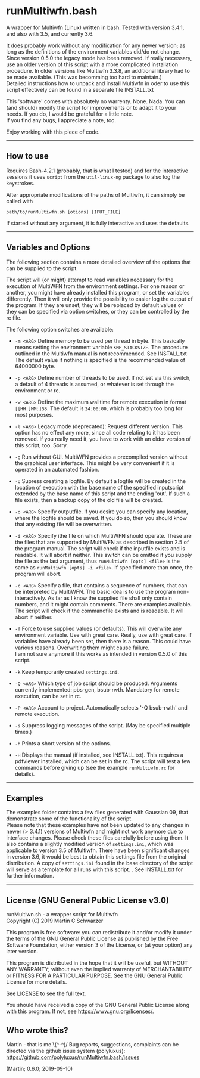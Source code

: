 # runMultiwfn.bash

A wrapper for Multiwfn (Linux) written in bash.
Tested with version 3.4.1, and also with 3.5, and currently 3.6.

It does probably work without any modification for any newer
version; as long as the definitions of the environment variables 
did/do not change.
Since version 0.5.0 the legacy mode has been removed.
If really necessary, use an older version of this script with
a more complicated installation procedure.
In older versions like Multiwfn 3.3.8, 
an additional library had to be made available.
(This was becomming too hard to maintain.)  
Detailed instructions how to unpack and install Multiwfn in
oder to use this script effectively can be found in a separate
file INSTALL.txt 

This 'software' comes with absolutely no warrenty. None. Nada.
You can (and should) modify the script for improvements
or to adapt it to your needs. If you do, I would be grateful 
for a little note.  
If you find any bugs, I appreciate a note, too.

Enjoy working with this piece of code.

---

## How to use

Requires Bash-4.2.1 (probably, that is what I tested) and 
for the interactive sessions it uses `script` from
the `util-linux-ng` package to also log the keystrokes.

After appropriate modifications of the paths of Multiwfn,
it can simply be called with

```
path/to/runMultiwfn.sh [otions] [IPUT_FILE]
```

If started without any argument, it is fully interactive 
and uses the defaults.

---

## Variables and Options

The following section contains a more detailed overview
of the options that can be supplied to the script.

The script will (or might) attempt to read variables necessary for
the execution of MultiWFN from the environment settings.
For one reason or another, you might have already installed 
this program, or set the variables differently.
Then it will only provide the possibility to easier log the 
output of the program.
If they are unset, they will be replaced by default values
or they can be specified via option switches,
or they can be controlled by the rc file.

The following option switches are available:
 
  - `-m <ARG>`
       Define memory to be used per thread in byte.
       This basically means setting the environment
       variable `KMP_STACKSIZE`.
       The procedure outlined in the Multiwfn manual
       is not recommended. See INSTALL.txt
       The default value if nothing is specified is the
       recommended value of 64000000 byte.

  - `-p <ARG>`
       Define number of threads to be used.
       If not set via this switch, a default of 4 threads
       is assumed, or whatever is set through the environment or rc.

  - `-w <ARG>`
       Define the maximum walltime for remote execution in 
       format `[[HH:]MM:]SS`.
       The default is `24:00:00`, which is probably too long for
       most purposes.

  - `-l <ARG>`
       Legacy mode (deprecated): Request different version.
       This option has no effect any more, since all code 
       relating to it has been removed.
       If you really need it, you have to work with an older
       version of this script, too. Sorry.

  - `-g`
       Run without GUI.
       MultiWFN provides a precompiled version without the 
       graphical user interface. This might be very convenient
       if it is operated in an automated fashion.  

  - `-q`
       Supress creating a logfile.
       By default a logfile will be created in the 
       location of execution with the base name of the
       specified inputscript extended by the base name of this
       script and the ending 'out'.
       If such a file exists, then a backup copy of the old
       file will be created.

  - `-o <ARG>` 
       Specify outputfile.
       If you desire you can specify any location, 
       where the logfile should be saved. If you do 
       so, then you should know that any existing file
       will be overwritten.

  - `-i <ARG>`
       Specify ithe file on which MultiWFN should operate.
       These are the files that are supported by
       MultiWFN as described in section 2.5 of the program manual.
       The script will check if the inputfile exists
       and is readable. It will abort if neither.
       This switch can be omitted if you supply the 
       file as the last argument, thus
       `runMultiwfn [opts] <file>` is the same as
       `runMultiwfn [opts] -i <file>`.
       If specified more than once, the program will abort. 

  - `-c <ARG>`
       Specify a file, that contains a sequence of 
       numbers, that can be interpreted by MultiWFN.
       The basic idea is to use the program non-interactively. 
       As far as I know the supplied file shall only contain numbers,
       and it might contain comments.
       There are examples available.
       The script will check if the commandfile exists
       and is readable. It will abort if neither.

  - `-f`
       Force to use supplied values (or defaults).
       This will overwrite any environment variable.
       Use with great care.
       Really, use with great care. If variables have 
       already been set, then there is a reason. This
       could have various reasons. Overwriting them 
       might cause failure.  
       I am not sure anymore if this works as intended in version
       0.5.0 of this script.

  - `-k`
       Keep temporarily created `settings.ini`.

  - `-Q <ARG>`
       Which type of job script should be produced.
       Arguments currently implemented: pbs-gen, bsub-rwth.
       Mandatory for remote execution, can be set in rc.

  - `-P <ARG>`
       Account to project.
       Automatically selects '-Q bsub-rwth' and remote execution.

  - `-s`
       Suppress logging messages of the script.
       (May be specified multiple times.)

  - `-h`
       Prints a short version of the options.

  - `-H`
       Displays the manual (if installed, see INSTALL.txt).
       This requires a pdfviewer installed, which can be set in the rc.
       The script will test a few commands before giving up (see the
       example `runMultiwfn.rc` for details). 

---

## Examples

The examples folder contains a few files generated with Gaussian 09, 
that demonstrate some of the functionality of the script.  
Please note that these examples have not been updated to any changes
in newer (> 3.4.1) versions of Multiwfn and might not work anymore
due to interface changes. 
Please check these files carefully before using them.
It also contains a slightly modified version of `settings.ini`,
which was applicable to version 3.5 of Multiwfn.
There have been significant changes in version 3.6, 
it would be best to obtain this settings file from the original distribution.
A copy of `settings.ini` found in the base directory of the script
will serve as a template for all runs with this script.  .
See INSTALL.txt for further information.

---

## License (GNU General Public License v3.0)

runMultiwn.sh - a wrapper script for Multiwfn  
Copyright (C) 2019 Martin C Schwarzer

This program is free software: you can redistribute it and/or modify
it under the terms of the GNU General Public License as published by
the Free Software Foundation, either version 3 of the License, or
(at your option) any later version.

This program is distributed in the hope that it will be useful,
but WITHOUT ANY WARRANTY; without even the implied warranty of
MERCHANTABILITY or FITNESS FOR A PARTICULAR PURPOSE.  See the
GNU General Public License for more details.

See [LICENSE](LICENSE.txt) to see the full text.

You should have received a copy of the GNU General Public License
along with this program.  If not, see <https://www.gnu.org/licenses/>.

## Who wrote this?

Martin - that is me \\(^-^)/
Bug reports, suggestions, complaints can be directed 
via the github issue system (polyluxus):
https://github.com/polyluxus/runMultiwfn.bash/issues

(Martin; 0.6.0; 2019-09-10)
